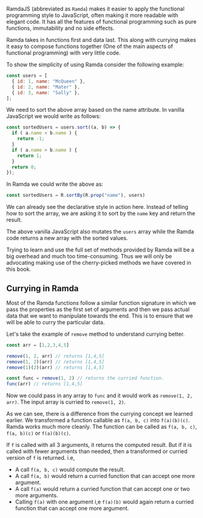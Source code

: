 RamdaJS (abbreviated as `Ramda`) makes it easier to apply the functional programming style to JavaScript, often making it more readable with elegant code. It has all the features of functional programming such as pure functions, immutability and no side effects.

Ramda takes in functions first and data last. This along with currying makes it easy to compose functions together (One of the main aspects of functional programming) with very little code.

To show the simplicity of using Ramda consider the following example:
```js
const users = [
  { id: 1, name: "McQueen" },
  { id: 2, name: "Mater" },
  { id: 3, name: "Sally" },
];
```
We need to sort the above array based on the name attribute. In vanilla JavaScript we would write as follows:
```js
const sortedUsers = users.sort((a, b) => {
  if ( a.name < b.name ) {
    return -1;
  }
  if ( a.name > b.name ) {
    return 1;
  }
  return 0;
});
```

In Ramda we could write the above as:
```js
const sortedUsers = R.sortBy(R.prop("name"), users)
```

We can already see the declarative style in action here. Instead of telling how to sort the array, we are asking it to sort by the `name` key and return the result.

The above vanilla JavaScript also mutates the `users` array while the Ramda code returns a new array with the sorted values.

Trying to learn and use the full set of methods provided by Ramda will be a big overhead and much too time-consuming. Thus we will only be advocating making use of the cherry-picked methods we have covered in this book.

## Currying in Ramda

Most of the Ramda functions follow a similar function signature in which we pass the properties as the first set of arguments and then we pass actual data that we want to manipulate towards the end. This is to ensure that we will be able to curry the particular data.

Let's take the example of `remove` method to understand currying better.

```js
const arr = [1,2,3,4,5]

remove(1, 2, arr) // returns [1,4,5]
remove(1, 2)(arr) // returns [1,4,5]
remove(1)(2)(arr) // returns [1,4,5]

const func = remove(1, 2) // returns the curried function.
func(arr) // returns [1,4,5]
```
Now we could pass in any array to `func` and it would work as `remove(1, 2, arr)`. The input array is curried to `remove(1, 2)`.

As we can see, there is a difference from the currying concept we learned earlier. We transformed a function callable as `f(a, b, c)` into `f(a)(b)(c)`. Ramda works much more cleanly. The function can be called as `f(a, b, c)`, `f(a, b)(c)` or `f(a)(b)(c)`.

If `f` is called with all 3 arguments, it returns the computed result. But if it is called with fewer arguments than needed, then a transformed or curried version of `f` is returned. i.e,
- A call `f(a, b, c)` would compute the result.
- A call `f(a, b)` would return a curried function that can accept one more argument.
- A call `f(a)` would return a curried function that can accept one or two more arguments.
- Calling `f(a)` with one argument i,e `f(a)(b)` would again return a curried function that can accept one more argument.
